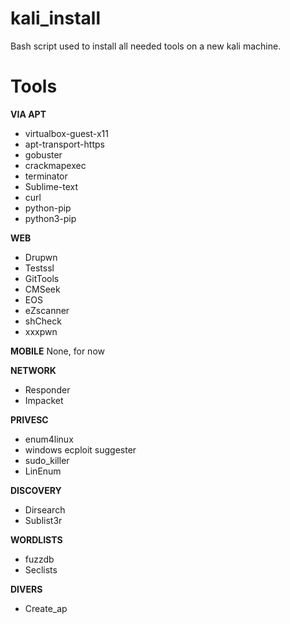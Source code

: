 # kali_install
Bash script used to install all needed tools on a new kali machine.

# Tools
__VIA APT__
* virtualbox-guest-x11 
* apt-transport-https
* gobuster 
* crackmapexec
* terminator
* Sublime-text
* curl
* python-pip
* python3-pip

__WEB__
* Drupwn
* Testssl
* GitTools
* CMSeek
* EOS
* eZscanner
* shCheck
* xxxpwn

__MOBILE__
None, for now

__NETWORK__
* Responder
* Impacket

__PRIVESC__
* enum4linux
* windows ecploit suggester
* sudo_killer
* LinEnum

__DISCOVERY__
* Dirsearch
* Sublist3r

__WORDLISTS__
* fuzzdb
* Seclists

__DIVERS__
* Create_ap
